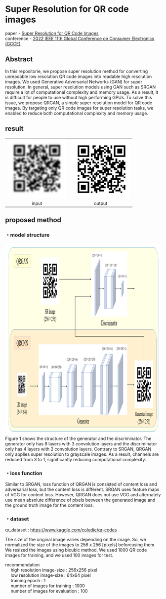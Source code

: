 # Super Resolution for QR code images
paper - [Super Resolution for QR Code Images](https://ieeexplore.ieee.org/document/10014154)<br>
conference - [2022 IEEE 11th Global Conference on Consumer Electronics (GCCE)](http://www.ieee-gcce.org/2022/)
## Abstract
  In this repositorie, we propose super resolution method
for converting unreadable low resolution QR code images into
readable high resolution images. We used Generative Adversarial
Networks (GAN) for super resolution. In general, super
resolution models using GAN such as SRGAN require a lot
of computational complexity and memory usage. As a result, it
is difficult for people to use without high performing GPUs. To
solve this issue, we propose QRGAN, a simple super resolution
model for QR code images. By targeting only QR code images for
super resolution tasks, we enabled to reduce both computational
complexity and memory usage.

## result
  <table>
   <tr>
    <td><img src="images/input.png" width=192 height=192></td>
    <td><img src="images/output.png" width=192 height=192></td>
   </tr>
   <tr>
    <td align="center">input</td>
    <td align="center">output</td>
   </tr>
  </table>
  
## proposed method
### ・model structure
<img src="images/str.png" height=620>
Figure 1 shows the structure of the generator and the discriminator. The generator only has 8 layers with 3 convolution
layers and the discriminator only has 4 layers with 2 convolution layers. Contrary to SRGAN, QRGAN only applies
super resolution to grayscale images. As a result, channels
are reduced from 3 to 1, significantly reducing computational
complexity.

### ・loss function
Similar to SRGAN, loss function of QRGAN is consisted
of content loss and adversarial loss, but the content loss is
different. SRGAN uses feature maps of VGG for content loss.
However, QRGAN does not use VGG and alternately use mean
absolute difference of pixels between the generated image and
the ground truth image for the content loss.

### ・dataset
qr_dataset : https://www.kaggle.com/coledie/qr-codes <br>

The size of the original image varies depending on the image. So, we normalized the size of the images to 256 x 256 [pixels] beforeusing them. We resized the images using bicubic method. We used 1000 QR code images for training, and we used 100 images for test.

 
recommendation  <br>
&emsp; high resolution image-size : 256x256 pixel <br>
&emsp; low resolution image-size : 64x64 pixel <br>
&emsp; training epoch : 1 <br>
&emsp; number of images for training : 1000 <br>
&emsp; number of images for evaluation : 100 <br>
